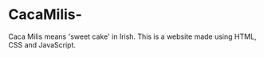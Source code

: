 # CacaMilis-
Caca Milis means 'sweet cake' in Irish. This is a website made using HTML, CSS and JavaScript. 
